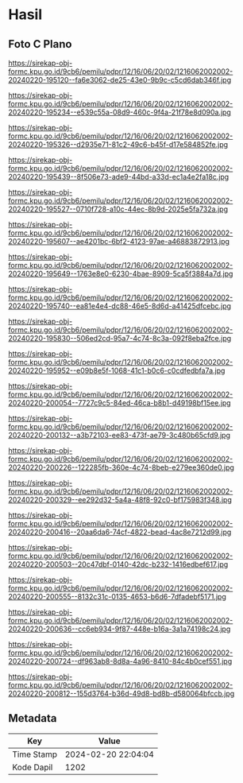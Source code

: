# Hasil

## Foto C Plano

https://sirekap-obj-formc.kpu.go.id/9cb6/pemilu/pdpr/12/16/06/20/02/1216062002002-20240220-195120--fa6e3062-de25-43e0-9b9c-c5cd6dab346f.jpg

https://sirekap-obj-formc.kpu.go.id/9cb6/pemilu/pdpr/12/16/06/20/02/1216062002002-20240220-195234--e539c55a-08d9-460c-9f4a-21f78e8d090a.jpg

https://sirekap-obj-formc.kpu.go.id/9cb6/pemilu/pdpr/12/16/06/20/02/1216062002002-20240220-195326--d2935e71-81c2-49c6-b45f-d17e584852fe.jpg

https://sirekap-obj-formc.kpu.go.id/9cb6/pemilu/pdpr/12/16/06/20/02/1216062002002-20240220-195439--8f506e73-ade9-44bd-a33d-ec1a4e2fa18c.jpg

https://sirekap-obj-formc.kpu.go.id/9cb6/pemilu/pdpr/12/16/06/20/02/1216062002002-20240220-195527--0710f728-a10c-44ec-8b9d-2025e5fa732a.jpg

https://sirekap-obj-formc.kpu.go.id/9cb6/pemilu/pdpr/12/16/06/20/02/1216062002002-20240220-195607--ae4201bc-6bf2-4123-97ae-a46883872913.jpg

https://sirekap-obj-formc.kpu.go.id/9cb6/pemilu/pdpr/12/16/06/20/02/1216062002002-20240220-195649--1763e8e0-6230-4bae-8909-5ca5f3884a7d.jpg

https://sirekap-obj-formc.kpu.go.id/9cb6/pemilu/pdpr/12/16/06/20/02/1216062002002-20240220-195740--ea81e4e4-dc88-46e5-8d6d-a41425dfcebc.jpg

https://sirekap-obj-formc.kpu.go.id/9cb6/pemilu/pdpr/12/16/06/20/02/1216062002002-20240220-195830--506ed2cd-95a7-4c74-8c3a-092f8eba2fce.jpg

https://sirekap-obj-formc.kpu.go.id/9cb6/pemilu/pdpr/12/16/06/20/02/1216062002002-20240220-195952--e09b8e5f-1068-41c1-b0c6-c0cdfedbfa7a.jpg

https://sirekap-obj-formc.kpu.go.id/9cb6/pemilu/pdpr/12/16/06/20/02/1216062002002-20240220-200054--7727c9c5-84ed-46ca-b8b1-d49198bf15ee.jpg

https://sirekap-obj-formc.kpu.go.id/9cb6/pemilu/pdpr/12/16/06/20/02/1216062002002-20240220-200132--a3b72103-ee83-473f-ae79-3c480b65cfd9.jpg

https://sirekap-obj-formc.kpu.go.id/9cb6/pemilu/pdpr/12/16/06/20/02/1216062002002-20240220-200226--122285fb-360e-4c74-8beb-e279ee360de0.jpg

https://sirekap-obj-formc.kpu.go.id/9cb6/pemilu/pdpr/12/16/06/20/02/1216062002002-20240220-200329--ee292d32-5a4a-48f8-92c0-bf175983f348.jpg

https://sirekap-obj-formc.kpu.go.id/9cb6/pemilu/pdpr/12/16/06/20/02/1216062002002-20240220-200416--20aa6da6-74cf-4822-bead-4ac8e7212d99.jpg

https://sirekap-obj-formc.kpu.go.id/9cb6/pemilu/pdpr/12/16/06/20/02/1216062002002-20240220-200503--20c47dbf-0140-42dc-b232-1416edbef617.jpg

https://sirekap-obj-formc.kpu.go.id/9cb6/pemilu/pdpr/12/16/06/20/02/1216062002002-20240220-200555--8132c31c-0135-4653-b6d6-7dfadebf5171.jpg

https://sirekap-obj-formc.kpu.go.id/9cb6/pemilu/pdpr/12/16/06/20/02/1216062002002-20240220-200636--cc6eb934-9f87-448e-b16a-3a1a74198c24.jpg

https://sirekap-obj-formc.kpu.go.id/9cb6/pemilu/pdpr/12/16/06/20/02/1216062002002-20240220-200724--df963ab8-8d8a-4a96-8410-84c4b0cef551.jpg

https://sirekap-obj-formc.kpu.go.id/9cb6/pemilu/pdpr/12/16/06/20/02/1216062002002-20240220-200812--155d3764-b36d-49d8-bd8b-d580064bfccb.jpg


## Metadata

| Key        | Value               |
| ---------- | ------------------- |
| Time Stamp | 2024-02-20 22:04:04 |
| Kode Dapil | 1202                |



